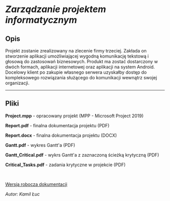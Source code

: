 ﻿# _Zarządzanie projektem informatycznym_

## Opis

Projekt zostanie zrealizowany na zlecenie firmy trzeciej. Zakłada on stworzenie aplikacji umożliwiającej wygodną komunikację tekstową i głosową do zastosowań biznesowych. Produkt ma zostać dostarczony w dwóch formach, aplikacji internetowej oraz aplikacji na system Android. Docelowy klient po zakupie własnego serwera uzyskałby dostęp do kompleksowego rozwiązania służącego do komunikacji wewnątrz swojej organizacji.

<hr>

## Pliki

**Project.mpp** - opracowany projekt (MPP - Microsoft Project 2019)

**Report.pdf** - finalna dokumentacja projektu (PDF)

**Report.docx** - finalna dokumentacja projektu (DOCX)

**Gantt.pdf** - wykres Gantt'a (PDF)

**Gantt_Critical.pdf** - wykrs Gantt'a z zaznaczoną ścieżką krytyczną (PDF)

**Critical_Tasks.pdf** - zadania krytyczne w projekcie (PDF)

<br>

[Wersja robocza dokumentacji](https://docs.google.com/document/d/1MNK_ls6vhXyrvbrHX8AhF_-_w64MSuNjL1BiSq8E9I0/edit?usp=sharing)

_Autor: Kamil Łuc_
